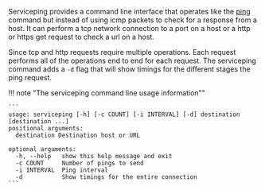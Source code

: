 Serviceping provides a command line interface that operates like the 
[ping](https://linux.die.net/man/8/ping) command  but instead of using icmp packets to check 
for a response from a host.  It can perform a  tcp network connection to a port on a host or 
a http or https get request to check a url on a host.

Since tcp and http requests require multiple operations.  Each request performs all of
the operations end to end for each request.  The serviceping command adds a 
`-d` flag that will show timings for the different stages the ping request.

!!! note "The serviceping command line usage information""

    ```
    usage: serviceping [-h] [-c COUNT] [-i INTERVAL] [-d] destination [destination ...]
    positional arguments:
      destination Destination host or URL
    
    optional arguments:
      -h, --help   show this help message and exit
      -c COUNT     Number of pings to send
      -i INTERVAL  Ping interval
      -d           Show timings for the entire connection
    ```
